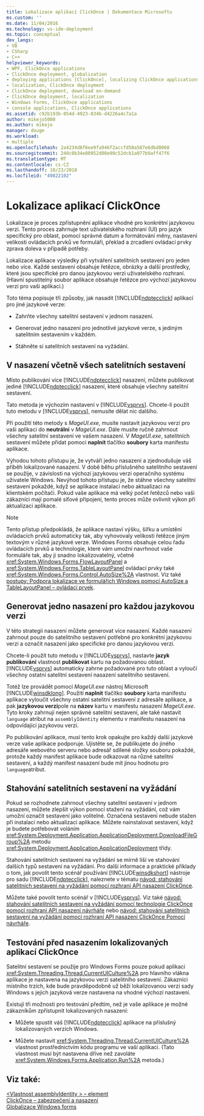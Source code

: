 ```yaml
---
title: Lokalizace aplikací ClickOnce | Dokumentace Microsoftu
ms.custom: ''
ms.date: 11/04/2016
ms.technology: vs-ide-deployment
ms.topic: conceptual
dev_langs:
- VB
- CSharp
- C++
helpviewer_keywords:
- WPF, ClickOnce applications
- ClickOnce deployment, globalization
- deploying applications [ClickOnce], localizing ClickOnce applications
- localization, ClickOnce deployment
- ClickOnce deployment, download on-demand
- ClickOnce deployment, localization
- Windows Forms, ClickOnce applications
- console applications, ClickOnce applications
ms.assetid: c92b193b-054d-4923-834b-d4226a4c7a1a
author: mikejo5000
ms.author: mikejo
manager: douge
ms.workload:
- multiple
ms.openlocfilehash: 2a4234d8f6ee9fa946f2accfd50a587e6dbd8068
ms.sourcegitcommit: 240c8b34e80952d00e90c52dcb1a077b9aff47f6
ms.translationtype: MT
ms.contentlocale: cs-CZ
ms.lasthandoff: 10/23/2018
ms.locfileid: "49822102"
---
```

# <a name="localize-clickonce-applications"></a>Lokalizace aplikací ClickOnce
Lokalizace je proces zpřístupnění aplikace vhodné pro konkrétní jazykovou verzi. Tento proces zahrnuje text uživatelského rozhraní (UI) pro jazyk specifický pro oblast, pomocí správné datum a formátování měny, nastavení velikosti ovládacích prvků ve formuláři, překlad a zrcadlení ovládací prvky zprava doleva v případě potřeby.  
  
 Lokalizace aplikace výsledky při vytváření satelitních sestavení pro jeden nebo více. Každé sestavení obsahuje řetězce, obrázky a další prostředky, které jsou specifické pro danou jazykovou verzi uživatelského rozhraní. (Hlavní spustitelný soubor aplikace obsahuje řetězce pro výchozí jazykovou verzi pro vaši aplikaci.)  
  
 Toto téma popisuje tři způsoby, jak nasadit [!INCLUDE[ndptecclick](../deployment/includes/ndptecclick_md.md)] aplikací pro jiné jazykové verze:  
  
-   Zahrňte všechny satelitní sestavení v jednom nasazení.  
  
-   Generovat jedno nasazení pro jednotlivé jazykové verze, s jediným satelitním sestavením v každém.  
  
-   Stáhněte si satelitních sestavení na vyžádání.  
  
## <a name="including-all-satellite-assemblies-in-a-deployment"></a>V nasazení včetně všech satelitních sestavení  
 Místo publikování více [!INCLUDE[ndptecclick](../deployment/includes/ndptecclick_md.md)] nasazení, můžete publikovat jediné [!INCLUDE[ndptecclick](../deployment/includes/ndptecclick_md.md)] nasazení, které obsahuje všechny satelitní sestavení.  
  
 Tato metoda je výchozím nastavení v [!INCLUDE[vsprvs](../code-quality/includes/vsprvs_md.md)]. Chcete-li použít tuto metodu v [!INCLUDE[vsprvs](../code-quality/includes/vsprvs_md.md)], nemusíte dělat nic dalšího.  
  
 Při použití této metody s *MageUI.exe*, musíte nastavit jazykovou verzi pro vaši aplikaci do **neutrální** v *MageUI.exe*. Dále musíte ručně zahrnout všechny satelitní sestavení ve vašem nasazení. V *MageUI.exe*, satelitních sestavení můžete přidat pomocí **naplnit** tlačítko **soubory** karta manifestu aplikace.  
  
 Výhodou tohoto přístupu je, že vytváří jedno nasazení a zjednodušuje váš příběh lokalizované nasazení. V době běhu příslušného satelitního sestavení se použije, v závislosti na výchozí jazykovou verzi operačního systému uživatele Windows. Nevýhod tohoto přístupu je, že stáhne všechny satelitní sestavení pokaždé, když se aplikace instalaci nebo aktualizaci na klientském počítači. Pokud vaše aplikace má velký počet řetězců nebo vaši zákazníci mají pomalé síťové připojení, tento proces může ovlivnit výkon při aktualizaci aplikace.  
  
> [!NOTE]
>  Tento přístup předpokládá, že aplikace nastaví výšku, šířku a umístění ovládacích prvků automaticky tak, aby vyhovovaly velikosti řetězce jiným textovým v různé jazykové verze. Windows Forms obsahuje celou řadu ovládacích prvků a technologie, které vám umožní navrhnout vaše formuláře tak, aby ji snadno lokalizovatelný, včetně <xref:System.Windows.Forms.FlowLayoutPanel> a <xref:System.Windows.Forms.TableLayoutPanel> ovládací prvky také <xref:System.Windows.Forms.Control.AutoSize%2A> vlastnost.  Viz také [postupy: Podpora lokalizace ve formulářích Windows pomocí AutoSize a TableLayoutPanel – ovládací prvek](/previous-versions/visualstudio/visual-studio-2010/1zkt8b33(v=vs.100)).  
  
## <a name="generate-one-deployment-for-each-culture"></a>Generovat jedno nasazení pro každou jazykovou verzi  
 V této strategii nasazení můžete generovat více nasazení. Každé nasazení zahrnout pouze do satelitního sestavení potřebné pro konkrétní jazykovou verzi a označit nasazení jako specifické pro danou jazykovou verzi.  
  
 Chcete-li použít tuto metodu v [!INCLUDE[vsprvs](../code-quality/includes/vsprvs_md.md)], nastavte **jazyk publikování** vlastnost **publikovat** kartu na požadovanou oblast. [!INCLUDE[vsprvs](../code-quality/includes/vsprvs_md.md)] automaticky zahrne požadované pro tuto oblast a vyloučí všechny ostatní satelitní sestavení nasazení satelitního sestavení.  
  
 Totéž lze provádět pomocí *MageUI.exe* nástroj Microsoft [!INCLUDE[winsdklong](../deployment/includes/winsdklong_md.md)]. Použití **naplnit** tlačítko **soubory** karta manifestu aplikace vyloučit všechny ostatní satelitní sestavení z adresáře aplikace, a pak **jazykovou verzi**pole na **název** kartu v manifestu nasazení *MageUI.exe*. Tyto kroky zahrnují nejen správné satelitní sestavení, ale také nastavit `language` atribut na `assemblyIdentity` elementu v manifestu nasazení na odpovídající jazykovou verzi.  
  
 Po publikování aplikace, musí tento krok opakujte pro každý další jazykové verze vaše aplikace podporuje. Ujistěte se, že publikujete do jiného adresáře webového serveru nebo adresář sdílené složky souboru pokaždé, protože každý manifest aplikace bude odkazovat na různé satelitní sestavení, a každý manifest nasazení bude mít jinou hodnotu pro `language`atribut.  
  
## <a name="download-satellite-assemblies-on-demand"></a>Stahování satelitních sestavení na vyžádání  
 Pokud se rozhodnete zahrnout všechny satelitní sestavení v jednom nasazení, můžete zlepšit výkon pomocí stažení na vyžádání, což vám umožní označit sestavení jako volitelné. Označená sestavení nebude stažen při instalaci nebo aktualizaci aplikace. Můžete nainstalovat sestavení, když je budete potřebovat voláním <xref:System.Deployment.Application.ApplicationDeployment.DownloadFileGroup%2A> metodu <xref:System.Deployment.Application.ApplicationDeployment> třídy.  
  
 Stahování satelitních sestavení na vyžádání se mírně liší ve stahování dalších typů sestavení na vyžádání. Pro další informace a praktické příklady o tom, jak povolit tento scénář používání [!INCLUDE[winsdkshort](../debugger/debug-interface-access/includes/winsdkshort_md.md)] nástroje pro sadu [!INCLUDE[ndptecclick](../deployment/includes/ndptecclick_md.md)], naleznete v tématu [návod: stahování satelitních sestavení na vyžádání pomocí rozhraní API nasazení ClickOnce](../deployment/walkthrough-downloading-satellite-assemblies-on-demand-with-the-clickonce-deployment-api.md).  
  
 Můžete také povolit tento scénář v [!INCLUDE[vsprvs](../code-quality/includes/vsprvs_md.md)].  Viz také [návod: stahování satelitních sestavení na vyžádání pomocí technologie ClickOnce pomocí rozhraní API nasazení návrháře](/previous-versions/visualstudio/visual-studio-2012/ms366788(v=vs.110)) nebo [návod: stahování satelitních sestavení na vyžádání pomocí rozhraní API nasazení ClickOnce Pomocí návrháře](/previous-versions/visualstudio/visual-studio-2013/ms366788(v=vs.120)).  
  
## <a name="testing-localized-clickonce-applications-before-deployment"></a>Testování před nasazením lokalizovaných aplikací ClickOnce  
 Satelitní sestavení se použije pro Windows Forms pouze pokud aplikaci <xref:System.Threading.Thread.CurrentUICulture%2A> pro hlavního vlákna aplikace je nastavena na jazykovou verzi satelitního sestavení. Zákazníci místního trzích, kde bude pravděpodobně už běží lokalizovanou verzi sady Windows s jejich jazyková verze nastavena na vhodné výchozí nastavení.  
  
 Existují tři možnosti pro testování předtím, než je vaše aplikace je možné zákazníkům zpřístupnit lokalizovaných nasazení:  
  
- Můžete spustit váš [!INCLUDE[ndptecclick](../deployment/includes/ndptecclick_md.md)] aplikace na příslušný lokalizovaných verzích Windows.  
  
- Můžete nastavit <xref:System.Threading.Thread.CurrentUICulture%2A> vlastnost prostřednictvím kódu programu ve vaší aplikaci. (Tato vlastnost musí být nastavena dříve než zavoláte <xref:System.Windows.Forms.Application.Run%2A> metoda.)  
  
## <a name="see-also"></a>Viz také:  
 [\<Vlastnost assemblyIdentity > – element](../deployment/assemblyidentity-element-clickonce-deployment.md)   
 [ClickOnce – zabezpečení a nasazení](../deployment/clickonce-security-and-deployment.md)   
 [Globalizace Windows forms](/dotnet/framework/winforms/advanced/globalizing-windows-forms)